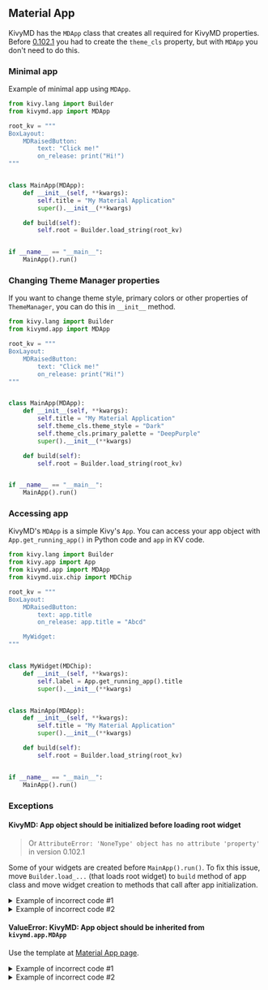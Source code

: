## Material App

KivyMD has the `MDApp` class that creates all required for KivyMD properties. Before
[0.102.1](https://github.com/HeaTTheatR/KivyMD/blob/master/CHANGELOG.md#v01021---alpha) you had
to create the `theme_cls` property, but with `MDApp` you don't need to do this.

### Minimal app

Example of minimal app using `MDApp`.

```python
from kivy.lang import Builder
from kivymd.app import MDApp

root_kv = """
BoxLayout:
    MDRaisedButton:
        text: "Click me!"
        on_release: print("Hi!")
"""


class MainApp(MDApp):
    def __init__(self, **kwargs):
        self.title = "My Material Application"
        super().__init__(**kwargs)

    def build(self):
        self.root = Builder.load_string(root_kv)


if __name__ == "__main__":
    MainApp().run()
```

### Changing Theme Manager properties

If you want to change theme style, primary colors or other properties of
`ThemeManager`, you can do this in `__init__` method.

```python
from kivy.lang import Builder
from kivymd.app import MDApp

root_kv = """
BoxLayout:
    MDRaisedButton:
        text: "Click me!"
        on_release: print("Hi!")
"""


class MainApp(MDApp):
    def __init__(self, **kwargs):
        self.title = "My Material Application"
        self.theme_cls.theme_style = "Dark"
        self.theme_cls.primary_palette = "DeepPurple"
        super().__init__(**kwargs)

    def build(self):
        self.root = Builder.load_string(root_kv)


if __name__ == "__main__":
    MainApp().run()
```

### Accessing app

KivyMD's `MDApp` is a simple Kivy's `App`. You can access your app object with
`App.get_running_app()` in Python code and `app` in KV code.


```python
from kivy.lang import Builder
from kivy.app import App
from kivymd.app import MDApp
from kivymd.uix.chip import MDChip

root_kv = """
BoxLayout:
    MDRaisedButton:
        text: app.title
        on_release: app.title = "Abcd"

    MyWidget:
"""


class MyWidget(MDChip):
    def __init__(self, **kwargs):
        self.label = App.get_running_app().title
        super().__init__(**kwargs)


class MainApp(MDApp):
    def __init__(self, **kwargs):
        self.title = "My Material Application"
        super().__init__(**kwargs)

    def build(self):
        self.root = Builder.load_string(root_kv)


if __name__ == "__main__":
    MainApp().run()
```

### Exceptions

#### KivyMD: App object should be initialized before loading root widget

> Or `AttributeError: 'NoneType' object has no attribute 'property'` in version 0.102.1

Some of your widgets are created before `MainApp().run()`. To fix this issue, move `Builder.load_...` (that loads root widget) to `build` method of app class and move widget creation to methods that call after app initialization.

<details>
<summary>Example of incorrect code #1</summary>

```python
from kivy.lang import Builder
from kivymd.app import MDApp

Builder.load_string("""
BoxLayout:
    MDLabel:
        text: "Hello World"

    MDRaisedButton:
        text: "Click me!"
""")


class MainApp(MDApp):
    pass


if __name__ == "__main__":
    MainApp().run()
```

Code above will raise ValueError:
```
 Traceback (most recent call last):
   File "D:\Py\kivy-venv\lib\site-packages\KivyMD\kivymd\theming.py", line 374, in __init__
     App.get_running_app().property("theme_cls", True),
 AttributeError: 'NoneType' object has no attribute 'property'

 During handling of the above exception, another exception occurred:

 Traceback (most recent call last):
   File "D:\Projects\my_project\main.py", line 11, in <module>
     """)
   File "D:\Py\kivy-venv\lib\site-packages\kivy\lang\builder.py", line 405, in load_string
     rule_children=rule_children)
   File "D:\Py\kivy-venv\lib\site-packages\kivy\lang\builder.py", line 654, in _apply_rule
     child = cls(__no_builder=True)
   File "D:\Py\kivy-venv\lib\site-packages\KivyMD\kivymd\uix\label.py", line 94, in __init__
     super().__init__(**kwargs)
   File "D:\Py\kivy-venv\lib\site-packages\KivyMD\kivymd\theming.py", line 384, in __init__
     "KivyMD: App object should be initialized before loading "
 ValueError: KivyMD: App object should be initialized before loading root widget. See https://github.com/HeaTTheatR/KivyMD/wiki/Modules-Material-App#exceptions
```

***

Correct code:
```python
from kivy.lang import Builder
from kivymd.app import MDApp

root_kv = """
BoxLayout:
    MDLabel:
        text: "Hello World"

    MDRaisedButton:
        text: "Click me!"
"""


class MainApp(MDApp):
    def build(self):
        self.root = Builder.load_string(root_kv)


if __name__ == "__main__":
    MainApp().run()
```
</details>

<details>
<summary>Example of incorrect code #2</summary>

```python
from kivy.lang import Builder
from kivy.properties import ObjectProperty
from kivy.uix.boxlayout import BoxLayout
from kivymd.app import MDApp
from kivymd.uix.textfield import MDTextField

Builder.load_string("""
<MyRootBoxLayout>:
    MDLabel:
        text: "Hello World"

    MDRaisedButton:
        text: "Click me!"
""")


class MyRootBoxLayout(BoxLayout):
    my_textfield = ObjectProperty(MDTextField())

    def __init__(self, **kwargs):
        super().__init__(**kwargs)
        self.add_textfield()

    def add_textfield(self):
        self.add_widget(self.my_textfield)


class MainApp(MDApp):
    def build(self):
        return MyRootBoxLayout()


if __name__ == "__main__":
    MainApp().run()
```

Code above will raise ValueError:
```
 Traceback (most recent call last):
   File "D:\Py\kivy-venv\lib\site-packages\KivyMD\kivymd\theming.py", line 374, in __init__
     App.get_running_app().property("theme_cls", True),
 AttributeError: 'NoneType' object has no attribute 'property'

 During handling of the above exception, another exception occurred:

 Traceback (most recent call last):
   File "D:\Projects\my_project\main.py", line 17, in <module>
     class MyRootBoxLayout(BoxLayout):
   File "D:\Projects\my_project\main.py", line 18, in MyRootBoxLayout
     my_textfield = ObjectProperty(MDTextField())
   File "D:\Py\kivy-venv\lib\site-packages\KivyMD\kivymd\uix\textfield.py", line 573, in __init__
     field=self,
   File "D:\Py\kivy-venv\lib\site-packages\KivyMD\kivymd\uix\textfield.py", line 526, in __init__
     super().__init__(**kwargs)
   File "D:\Py\kivy-venv\lib\site-packages\KivyMD\kivymd\theming.py", line 384, in __init__
     "KivyMD: App object should be initialized before loading "
 ValueError: KivyMD: App object should be initialized before loading root widget. See https://github.com/HeaTTheatR/KivyMD/wiki/Modules-Material-App#exceptions
```

***

Correct code:
```python
from kivy.lang import Builder
from kivy.properties import ObjectProperty
from kivy.uix.boxlayout import BoxLayout
from kivymd.app import MDApp
from kivymd.uix.textfield import MDTextField

Builder.load_string("""
<MyRootBoxLayout>:
    MDLabel:
        text: "Hello World"

    MDRaisedButton:
        text: "Click me!"
""")


class MyRootBoxLayout(BoxLayout):
    my_textfield = ObjectProperty()

    def __init__(self, **kwargs):
        super().__init__(**kwargs)
        self.add_textfield()

    def add_textfield(self):
        if not self.my_textfield:
            self.my_textfield = MDTextField()
        self.add_widget(self.my_textfield)


class MainApp(MDApp):
    def build(self):
        return MyRootBoxLayout()


if __name__ == "__main__":
    MainApp().run()
```
</details>

#### ValueError: KivyMD: App object should be inherited from `kivymd.app.MDApp`

Use the template at [Material App page](https://github.com/HeaTTheatR/KivyMD/wiki/Modules-Material-App#minimal-app).

<details>
<summary>Example of incorrect code #1</summary>

```python
from kivy.lang import Builder
from kivy.app import App
from kivymd.theming import ThemeManager

root_kv = """
BoxLayout:
    MDLabel:
        text: "Hello World"

    MDRaisedButton:
        text: "Click me!"
"""


class MainApp(App):
    def build(self):
        self.root = Builder.load_string(root_kv)


if __name__ == "__main__":
    MainApp().run()
```

Code above will raise ValueError:
```
 Traceback (most recent call last):
   File "D:\Projects\my_project\main.py", line 21, in <module>
     MainApp().run()
   File "D:\Py\kivy-venv\lib\site-packages\kivy\app.py", line 829, in run
     root = self.build()
   File "D:\Projects\my_project\main.py", line 17, in build
     self.root = Builder.load_string(root_kv)
   File "D:\Py\kivy-venv\lib\site-packages\kivy\lang\builder.py", line 405, in load_string
     rule_children=rule_children)
   File "D:\Py\kivy-venv\lib\site-packages\kivy\lang\builder.py", line 654, in _apply_rule
     child = cls(__no_builder=True)
   File "D:\Py\kivy-venv\lib\site-packages\KivyMD\kivymd\uix\label.py", line 94, in __init__
     super().__init__(**kwargs)
   File "D:\Py\kivy-venv\lib\site-packages\KivyMD\kivymd\theming.py", line 378, in __init__
     "KivyMD: App object should be inherited from "
 ValueError: KivyMD: App object should be inherited from `kivymd.app.MDApp`. See https://github.com/HeaTTheatR/KivyMD/blob/master/README.md#api-breaking-changes
```

***

Correct code:
```python
from kivy.lang import Builder
from kivymd.app import MDApp

root_kv = """
BoxLayout:
    MDLabel:
        text: "Hello World"

    MDRaisedButton:
        text: "Click me!"
"""


class MainApp(MDApp):
    def build(self):
        self.root = Builder.load_string(root_kv)


if __name__ == "__main__":
    MainApp().run()
```
</details>

<details>
<summary>Example of incorrect code #2</summary>

```python
from kivy.lang import Builder
from kivy.app import App
from kivymd.theming import ThemeManager

root_kv = """
BoxLayout:
    MDLabel:
        text: "Hello World"

    MDRaisedButton:
        text: "Click me!"
"""


class MainApp(App):
    theme_cls = ThemeManager()

    def build(self):
        self.root = Builder.load_string(root_kv)


if __name__ == "__main__":
    MainApp().run()
```

Code above will raise ValueError:
```
 Traceback (most recent call last):
   File "D:\Projects\my_project\main.py", line 23, in <module>
     MainApp().run()
   File "D:\Py\kivy-venv\lib\site-packages\kivy\app.py", line 829, in run
     root = self.build()
   File "D:\Projects\my_project\main.py", line 17, in build
     self.root = Builder.load_string(root_kv)
   File "D:\Py\kivy-venv\lib\site-packages\kivy\lang\builder.py", line 405, in load_string
     rule_children=rule_children)
   File "D:\Py\kivy-venv\lib\site-packages\kivy\lang\builder.py", line 654, in _apply_rule
     child = cls(__no_builder=True)
   File "D:\Py\kivy-venv\lib\site-packages\KivyMD\kivymd\uix\label.py", line 94, in __init__
     super().__init__(**kwargs)
   File "D:\Py\kivy-venv\lib\site-packages\KivyMD\kivymd\theming.py", line 378, in __init__
     "KivyMD: App object should be inherited from "
 ValueError: KivyMD: App object should be inherited from `kivymd.app.MDApp`. See https://github.com/HeaTTheatR/KivyMD/blob/master/README.md#api-breaking-changes
```

***

Correct code:
```python
from kivy.lang import Builder
from kivymd.app import MDApp

root_kv = """
BoxLayout:
    MDLabel:
        text: "Hello World"

    MDRaisedButton:
        text: "Click me!"
"""


class MainApp(MDApp):
    def build(self):
        self.root = Builder.load_string(root_kv)


if __name__ == "__main__":
    MainApp().run()
```
</details>
